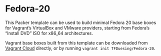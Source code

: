 Fedora-20
=========

This Packer template can be used to build minimal Fedora 20 base boxes for Vagrant’s VirtualBox and VMware providers, starting from Fedora’s “Install DVD” ISO for x86_64 architectures.

Vagrant base boxes built from this template can be downloaded from [Vagrant Cloud][1] directly, or by running `vagrant init TFDuesing/Fedora-20`.

[1]:https://vagrantcloud.com/TFDuesing/Fedora-20
